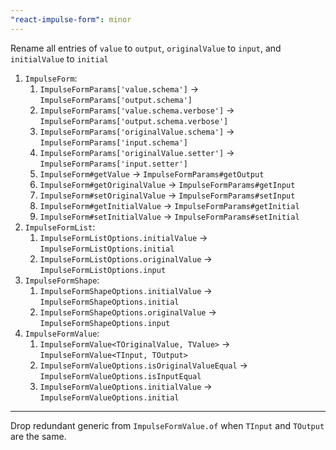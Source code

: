 ```yaml
---
"react-impulse-form": minor
---
```


Rename all entries of `value` to `output`, `originalValue` to `input`, and `initialValue` to `initial`

1. `ImpulseForm`:
   1. `ImpulseFormParams['value.schema']` -> `ImpulseFormParams['output.schema']`
   2. `ImpulseFormParams['value.schema.verbose']` -> `ImpulseFormParams['output.schema.verbose']`
   3. `ImpulseFormParams['originalValue.schema']` -> `ImpulseFormParams['input.schema']`
   4. `ImpulseFormParams['originalValue.setter']` -> `ImpulseFormParams['input.setter']`
   5. `ImpulseForm#getValue` -> `ImpulseFormParams#getOutput`
   6. `ImpulseForm#getOriginalValue` -> `ImpulseFormParams#getInput`
   7. `ImpulseForm#setOriginalValue` -> `ImpulseFormParams#setInput`
   8. `ImpulseForm#getInitialValue` -> `ImpulseFormParams#getInitial`
   9. `ImpulseForm#setInitialValue` -> `ImpulseFormParams#setInitial`
2. `ImpulseFormList`:
   1. `ImpulseFormListOptions.initialValue` -> `ImpulseFormListOptions.initial`
   2. `ImpulseFormListOptions.originalValue` -> `ImpulseFormListOptions.input`
3. `ImpulseFormShape`:
   1. `ImpulseFormShapeOptions.initialValue` -> `ImpulseFormShapeOptions.initial`
   2. `ImpulseFormShapeOptions.originalValue` -> `ImpulseFormShapeOptions.input`
4. `ImpulseFormValue`:
   1. `ImpulseFormValue<TOriginalValue, TValue>` -> `ImpulseFormValue<TInput, TOutput>`
   2. `ImpulseFormValueOptions.isOriginalValueEqual` -> `ImpulseFormValueOptions.isInputEqual`
   3. `ImpulseFormValueOptions.initialValue` -> `ImpulseFormValueOptions.initial`

---

Drop redundant generic from `ImpulseFormValue.of` when `TInput` and `TOutput` are the same.
